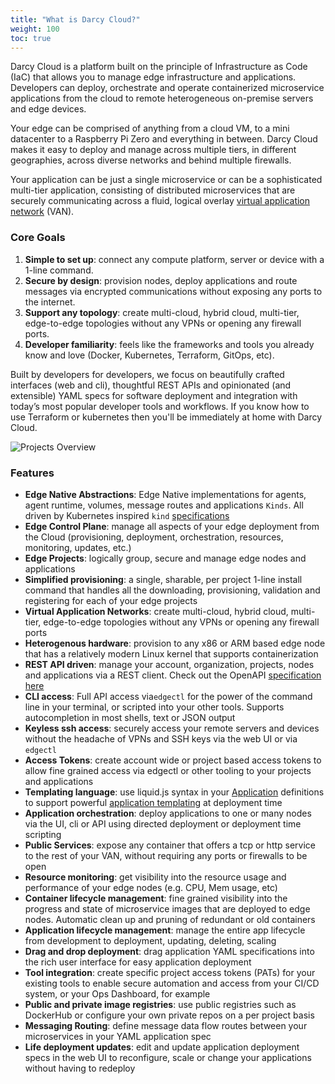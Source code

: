 ```yaml
---
title: "What is Darcy Cloud?"
weight: 100
toc: true
---
```


Darcy Cloud is a platform built on the principle of Infrastructure as Code (IaC) that allows you to manage edge
infrastructure and applications. Developers can deploy, orchestrate and operate containerized microservice applications
from the cloud to remote heterogeneous on-premise servers and edge devices.

Your edge can be comprised of anything from a cloud VM, to a mini datacenter to a Raspberry Pi Zero and everything in
between. Darcy Cloud makes it easy to deploy and manage across multiple tiers, in different geographies, across diverse
networks and behind multiple firewalls.

Your application can be just a single microservice or can be a sophisticated multi-tier application, consisting of
distributed microservices that are securely communicating across a fluid, logical overlay [virtual application
network](https://netprototalk.com/2019/11/12/virtual-application-networks-for-hybrid-cloud-interconnect/) (VAN).

### Core Goals

1. **Simple to set up**: connect any compute platform, server or device with a 1-line command.
2. **Secure by design**: provision nodes, deploy applications and route messages via encrypted communications without
   exposing any ports to the internet.
3. **Support any topology**: create multi-cloud, hybrid cloud, multi-tier, edge-to-edge topologies without any VPNs or
   opening any firewall ports.
4. **Developer familiarity**: feels like the frameworks and tools you already know and love (Docker, Kubernetes,
   Terraform, GitOps, etc).

Built by developers for developers, we focus on beautifully crafted interfaces (web and cli), thoughtful REST APIs and
opinionated (and extensible) YAML specs for software deployment and integration with today’s most popular developer
tools and workflows. If you know how to use Terraform or kubernetes then you'll be immediately at home with Darcy Cloud.

![Projects Overview](/images/portal-projects-overivew-luckyspin.jpg)


### Features

* **Edge Native Abstractions**: Edge Native implementations for agents, agent runtime, volumes, message routes and
  applications `Kinds`. All driven by Kubernetes inspired `kind` [specifications](applications-doc/app-doc-yaml.md)
* **Edge Control Plane**: manage all aspects of your edge deployment from the Cloud (provisioning, deployment,
  orchestration, resources, monitoring, updates, etc.)
* **Edge Projects**: logically group, secure and manage edge nodes and applications&#x20;
* **Simplified provisioning**: a single, sharable, per project 1-line install command that handles all the downloading,
  provisioning, validation and registering for each of your edge projects
* **Virtual Application Networks**: create multi-cloud, hybrid cloud, multi-tier, edge-to-edge topologies without any
  VPNs or opening any firewall ports
* **Heterogenous hardware**: provision to any x86 or ARM based edge node that has a relatively modern Linux kernel that
  supports containerization
* **REST API driven**: manage your account, organization, projects, nodes and applications via a REST client. Check out
  the OpenAPI [specification here](https://api.darcy.ai/v1/docs)
* **CLI access**: Full API access via`edgectl` for the power of the command line in your terminal, or scripted into
  your other tools. Supports autocompletion in most shells, text or JSON output
* **Keyless ssh access**: securely access your remote servers and devices without the headache of VPNs and SSH keys via
  the web UI or via `edgectl`
* **Access Tokens**: create account wide or project based access tokens to allow fine grained access via edgectl or
  other tooling to your projects and applications
* **Templating language**: use liquid.js syntax in your [Application](applications-doc/) definitions to support
  powerful [application templating](applications-doc/app-doc-advanced-templating.md) at deployment time
* **Application orchestration**: deploy applications to one or many nodes via the UI, cli or API using directed
  deployment or deployment time scripting
* **Public Services**: expose any container that offers a tcp or http service to the rest of your VAN, without
  requiring any ports or firewalls to be open&#x20;
* **Resource monitoring**: get visibility into the resource usage and performance of your edge nodes (e.g. CPU, Mem
  usage, etc)
* **Container lifecycle management**: fine grained visibility into the progress and state of microservice images that
  are deployed to edge nodes. Automatic clean up and pruning of redundant or old containers&#x20;
* **Application lifecycle management**: manage the entire app lifecycle from development to deployment, updating,
  deleting, scaling&#x20;
* **Drag and drop deployment**: drag application YAML specifications into the rich user interface for easy application
  deployment
* **Tool integration**: create specific project access tokens (PATs) for your existing tools to enable secure
  automation and access from your CI/CD system, or your Ops Dashboard, for example
* **Public and private image registries**: use public registries such as DockerHub or configure your own private repos
  on a per project basis&#x20;
* **Messaging Routing**: define message data flow routes between your microservices in your YAML application spec
* **Life deployment updates**: edit and update application deployment specs in the web UI to reconfigure, scale or
  change your applications without having to redeploy
